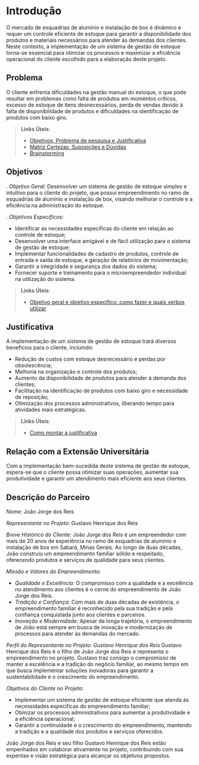 # Introdução

O mercado de esquadrias de alumínio e instalação de box é dinâmico e requer um controle eficiente de estoque para garantir a disponibilidade dos produtos e materiais necessários para atender às demandas dos clientes. Neste contexto, a implementação de um sistema de gestão de estoque torna-se essencial para otimizar os processos e maximizar a eficiência operacional do cliente escolhido para a elaboração deste projeto.


## Problema
O cliente enfrenta dificuldades na gestão manual do estoque, o que pode resultar em problemas como falta de produtos em momentos críticos, excesso de estoque de itens desnecessários, perda de vendas devido à falta de disponibilidade de produtos e dificuldades na identificação de produtos com baixo giro.


> **Links Úteis**:
> - [Objetivos, Problema de pesquisa e Justificativa](https://medium.com/@versioparole/objetivos-problema-de-pesquisa-e-justificativa-c98c8233b9c3)
> - [Matriz Certezas, Suposições e Dúvidas](https://medium.com/educa%C3%A7%C3%A3o-fora-da-caixa/matriz-certezas-suposi%C3%A7%C3%B5es-e-d%C3%BAvidas-fa2263633655)
> - [Brainstorming](https://www.euax.com.br/2018/09/brainstorming/)

## Objetivos

*. Objetivo Geral:*
Desenvolver um sistema de gestão de estoque simples e intuitivo para o cliente do projeto, que possui empreendimento no ramo de esquadrias de alumínio e instalação de box, visando melhorar o controle e a eficiência na administração do estoque.

*. Objetivos Específicos:*
- Identificar as necessidades específicas do cliente em relação ao controle de estoque;
- Desenvolver uma interface amigável e de fácil utilização para o sistema de gestão de estoque;
- Implementar funcionalidades de cadastro de produtos, controle de entrada e saída de estoque, e geração de relatórios de movimentação;
- Garantir a integridade e segurança dos dados do sistema;
- Fornecer suporte e treinamento para o microempreendedor individual na utilização do sistema. 

 
> **Links Úteis**:
> - [Objetivo geral e objetivo específico: como fazer e quais verbos utilizar](https://blog.mettzer.com/diferenca-entre-objetivo-geral-e-objetivo-especifico/)

## Justificativa

A implementação de um sistema de gestão de estoque trará diversos benefícios para o cliente, incluindo:
- Redução de custos com estoque desnecessário e perdas por obsolescência;
- Melhoria na organização e controle dos produtos;
- Aumento da disponibilidade de produtos para atender à demanda dos clientes;
- Facilitação na identificação de produtos com baixo giro e necessidade de reposição;
- Otimização dos processos administrativos, liberando tempo para atividades mais estratégicas.

> **Links Úteis**:
> - [Como montar a justificativa](https://guiadamonografia.com.br/como-montar-justificativa-do-tcc/)

## Relação com a Extensão Universitária

Com a implementação bem-sucedida deste sistema de gestão de estoque, espera-se que o cliente possa otimizar suas operações, aumentar sua produtividade e garantir um atendimento mais eficiente aos seus clientes.

## Descrição do Parceiro

*Nome:* João Jorge dos Reis

*Representante no Projeto:* Gustavo Henrique dos Reis

*Breve Histórico do Cliente:*
João Jorge dos Reis é um empreendedor com mais de 20 anos de experiência no ramo de esquadrias de alumínio e instalação de box em Sabará, Minas Gerais. Ao longo de duas décadas, João construiu um empreendimento familiar sólido e respeitado, oferecendo produtos e serviços de qualidade para seus clientes.

*Missão e Valores do Empreendimento:*
- *Qualidade e Excelência:* O compromisso com a qualidade e a excelência no atendimento aos clientes é o cerne do empreendimento de João Jorge dos Reis.
- *Tradição e Confiança:* Com mais de duas décadas de existência, o empreendimento familiar é reconhecido pela sua tradição e pela confiança conquistada junto aos clientes e parceiros.
- *Inovação e Modernidade:* Apesar da longa trajetória, o empreendimento de João está sempre em busca de inovação e modernização de processos para atender às demandas do mercado.

*Perfil do Representante no Projeto: Gustavo Henrique dos Reis*
Gustavo Henrique dos Reis é o filho de João Jorge dos Reis e representa o empreendimento no projeto. Gustavo traz consigo o compromisso de manter a excelência e a tradição do negócio familiar, ao mesmo tempo em que busca implementar soluções inovadoras para garantir a sustentabilidade e o crescimento do empreendimento.

*Objetivos do Cliente no Projeto:*
- Implementar um sistema de gestão de estoque eficiente que atenda às necessidades específicas do empreendimento familiar;
- Otimizar os processos administrativos para aumentar a produtividade e a eficiência operacional;
- Garantir a continuidade e o crescimento do empreendimento, mantendo a tradição e a qualidade dos produtos e serviços oferecidos.

João Jorge dos Reis e seu filho Gustavo Henrique dos Reis estão empenhados em colaborar ativamente no projeto, contribuindo com sua expertise e visão estratégica para alcançar os objetivos propostos.

